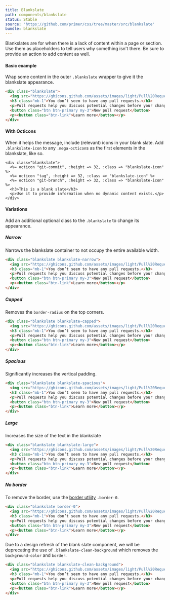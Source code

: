 ```yaml
---
title: Blankslate
path: components/blankslate
status: Stable
source: 'https://github.com/primer/css/tree/master/src/blankslate'
bundle: blankslate
---
```



Blankslates are for when there is a lack of content within a page or section. Use them as placeholders to tell users why something isn't there. Be sure to provide an action to add content as well.

#### Basic example

Wrap some content in the outer `.blankslate` wrapper to give it the blankslate appearance.

```html
<div class="blankslate">
  <img src="https://ghicons.github.com/assets/images/light/Pull%20Request.png" alt="" class="mb-3">
  <h3 class="mb-1">You don’t seem to have any pull requests.</h3>
  <p>Pull requests help you discuss potential changes before your changes are merged into the base branch.</p>
  <button class="btn btn-primary my-3">New pull request</button>
  <p><button class="btn-link">Learn more</button></p>
</div>
```

#### With Octicons

When it helps the message, include (relevant) icons in your blank slate. Add `.blankslate-icon` to any `.mega-octicon`s as the first elements in the blankslate, like so.

```erb
<div class="blankslate">
  <%= octicon "git-commit", :height => 32, :class => "blankslate-icon" %>
  <%= octicon "tag", :height => 32, :class => "blankslate-icon" %>
  <%= octicon "git-branch", :height => 32, :class => "blankslate-icon" %>
  <h3>This is a blank slate</h3>
  <p>Use it to provide information when no dynamic content exists.</p>
</div>
```

#### Variations

Add an additional optional class to the `.blankslate` to change its appearance.

##### Narrow

Narrows the blankslate container to not occupy the entire available width.

```html
<div class="blankslate blankslate-narrow">
  <img src="https://ghicons.github.com/assets/images/light/Pull%20Request.png" alt="" class="mb-3">
  <h3 class="mb-1">You don’t seem to have any pull requests.</h3>
  <p>Pull requests help you discuss potential changes before your changes are merged into the base branch.</p>
  <button class="btn btn-primary my-3">New pull request</button>
  <p><button class="btn-link">Learn more</button></p>
</div>
```

##### Capped

Removes the `border-radius` on the top corners.

```html
<div class="blankslate blankslate-capped">
  <img src="https://ghicons.github.com/assets/images/light/Pull%20Request.png" alt="" class="mb-3">
  <h3 class="mb-1">You don’t seem to have any pull requests.</h3>
  <p>Pull requests help you discuss potential changes before your changes are merged into the base branch.</p>
  <button class="btn btn-primary my-3">New pull request</button>
  <p><button class="btn-link">Learn more</button></p>
</div>
```

##### Spacious

Significantly increases the vertical padding.

```html
<div class="blankslate blankslate-spacious">
  <img src="https://ghicons.github.com/assets/images/light/Pull%20Request.png" alt="" class="mb-3">
  <h3 class="mb-1">You don’t seem to have any pull requests.</h3>
  <p>Pull requests help you discuss potential changes before your changes are merged into the base branch.</p>
  <button class="btn btn-primary my-3">New pull request</button>
  <p><button class="btn-link">Learn more</button></p>
</div>
```

##### Large

Increases the size of the text in the blankslate

```html
<div class="blankslate blankslate-large">
  <img src="https://ghicons.github.com/assets/images/light/Pull%20Request.png" alt="" class="mb-3">
  <h3 class="mb-1">You don’t seem to have any pull requests.</h3>
  <p>Pull requests help you discuss potential changes before your changes are merged into the base branch.</p>
  <button class="btn btn-primary my-3">New pull request</button>
  <p><button class="btn-link">Learn more</button></p>
</div>
```

##### No border

To remove the border, use the [border utliity](/css/utilities/borders) `.border-0`.

```html
<div class="blankslate border-0">
  <img src="https://ghicons.github.com/assets/images/light/Pull%20Request.png" alt="" class="mb-3">
  <h3 class="mb-1">You don’t seem to have any pull requests.</h3>
  <p>Pull requests help you discuss potential changes before your changes are merged into the base branch.</p>
  <button class="btn btn-primary my-3">New pull request</button>
  <p><button class="btn-link">Learn more</button></p>
</div>
```

Due to a design refresh of the blank slate component, we will be deprecating the use of `.blankslate-clean-background` which removes the `background-color` and `border`.

```html
<div class="blankslate blankslate-clean-background">
  <img src="https://ghicons.github.com/assets/images/light/Pull%20Request.png" alt="" class="mb-3">
  <h3 class="mb-1">You don’t seem to have any pull requests.</h3>
  <p>Pull requests help you discuss potential changes before your changes are merged into the base branch.</p>
  <button class="btn btn-primary my-3">New pull request</button>
  <p><button class="btn-link">Learn more</button></p>
</div>
```
